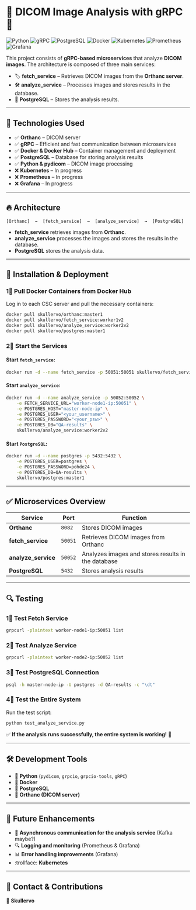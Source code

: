 # 🌌 DICOM Image Analysis with gRPC 🏥

![Python](https://img.shields.io/badge/python-3776AB?style=for-the-badge&logo=python&logoColor=white)
![gRPC](https://img.shields.io/badge/gRPC-4285F4?style=for-the-badge&logo=grpc&logoColor=white)
![PostgreSQL](https://img.shields.io/badge/postgres-336791?style=for-the-badge&logo=postgresql&logoColor=white)
![Docker](https://img.shields.io/badge/docker-2496ED?style=for-the-badge&logo=docker&logoColor=white)
![Kubernetes](https://img.shields.io/badge/kubernetes-326CE5?style=for-the-badge&logo=kubernetes&logoColor=white)
![Prometheus](https://img.shields.io/badge/prometheus-E6522C?style=for-the-badge&logo=prometheus&logoColor=white)
![Grafana](https://img.shields.io/badge/grafana-F46800?style=for-the-badge&logo=grafana&logoColor=white)



This project consists of **gRPC-based microservices** that analyze **DICOM images**. The architecture is composed of three main services:

- 🏷 **fetch_service** – Retrieves DICOM images from the **Orthanc server**.
- 🛠 **analyze_service** – Processes images and stores results in the database.
- 🐄 **PostgreSQL** – Stores the analysis results.

---

## 📌 Technologies Used
- ✅ **Orthanc** – DICOM server  
- ✅ **gRPC** – Efficient and fast communication between microservices  
- ✅ **Docker & Docker Hub** – Container management and deployment  
- ✅ **PostgreSQL** – Database for storing analysis results  
- ✅ **Python & pydicom** – DICOM image processing
- :x: **Kubernetes** – In progress
- :x: **Prometheus** – In progress
- :x: **Grafana** – In progress

---

## 🔥 Architecture
```
[Orthanc]  →  [fetch_service]  →  [analyze_service]  →  [PostgreSQL]
```
- **fetch_service** retrieves images from **Orthanc**.
- **analyze_service** processes the images and stores the results in the database.
- **PostgreSQL** stores the analysis data.

---

## 🚀 Installation & Deployment

### 1⃣ Pull Docker Containers from Docker Hub
Log in to each CSC server and pull the necessary containers:

```sh
docker pull skullervo/orthanc:master1
docker pull skullervo/fetch_service:worker1v2
docker pull skullervo/analyze_service:worker2v2
docker pull skullervo/postgres:master1
```

### 2⃣ Start the Services

#### Start `fetch_service`:
```sh
docker run -d --name fetch_service -p 50051:50051 skullervo/fetch_service:worker1v2
```

#### Start `analyze_service`:
```sh
docker run -d --name analyze_service -p 50052:50052 \
    -e FETCH_SERVICE_URL="worker-node1-ip:50051" \
    -e POSTGRES_HOST="master-node-ip" \
    -e POSTGRES_USER="<your_username>" \
    -e POSTGRES_PASSWORD="<your_psw>" \
    -e POSTGRES_DB="QA-results" \
    skullervo/analyze_service:worker2v2
```

#### Start `PostgreSQL`:
```sh
docker run -d --name postgres -p 5432:5432 \
    -e POSTGRES_USER=postgres \
    -e POSTGRES_PASSWORD=pohde24 \
    -e POSTGRES_DB=QA-results \
    skullervo/postgres:master1
```

---

## ✅ Microservices Overview

| **Service**         | **Port**  | **Function** |
|--------------------|---------|------------|
| **Orthanc**    | `8082`  | Stores DICOM images |
| **fetch_service**  | `50051` | Retrieves DICOM images from Orthanc |
| **analyze_service** | `50052` | Analyzes images and stores results in the database |
| **PostgreSQL**    | `5432`  | Stores analysis results |

---

## 🔍 Testing

### 1⃣ Test Fetch Service
```sh
grpcurl -plaintext worker-node1-ip:50051 list
```

### 2⃣ Test Analyze Service 
```sh
grpcurl -plaintext worker-node2-ip:50052 list
```

### 3⃣ Test PostgreSQL Connection 
```sh
psql -h master-node-ip -U postgres -d QA-results -c "\dt"
```

### 4⃣ Test the Entire System
Run the test script:
```sh
python test_analyze_service.py
```

✅ **If the analysis runs successfully, the entire system is working!** 🎉

---

## 🛠 Development Tools
- 🐍 **Python** (`pydicom`, `grpcio`, `grpcio-tools`, `gRPC`)
- 🐳 **Docker**
- 🐄 **PostgreSQL**
- 🏥 **Orthanc (DICOM server)**

---

## 📜 Future Enhancements
- 🔄 **Asynchronous communication for the analysis service** (Kafka maybe?)
- 🔍 **Logging and monitoring** (Prometheus & Grafana) 
- 📊 **Error handling improvements** (Grafana) 
- :trollface: **Kubernetes**

---

## 🤝 Contact & Contributions
👤 **Skullervo**  
  


